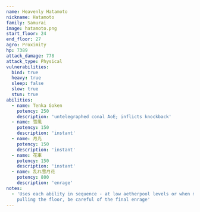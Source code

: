 ```yaml
---
name: Heavenly Hatamoto
nickname: Hatamoto
family: Samurai
image: hatamoto.png
start_floor: 24
end_floor: 27
agro: Proximity
hp: 7389
attack_damage: 778
attack_type: Physical
vulnerabilities:
  bind: true
  heavy: true
  sleep: false
  slow: true
  stun: true
abilities:
  - name: Tenka Goken
    potency: 250
    description: 'untelegraphed conal AoE; inflicts knockback'
  - name: 雪風
    potency: 150
    description: 'instant'
  - name: 月光
    potency: 150
    description: 'instant'
  - name: 花車
    potency: 150
    description: 'instant'
  - name: 乱れ雪月花
    potency: 800
    description: 'enrage'
notes:
  - 'Uses each ability in sequence - at low aetherpool levels or when mass
    pulling the floor, be careful of the final enrage'
---
```

